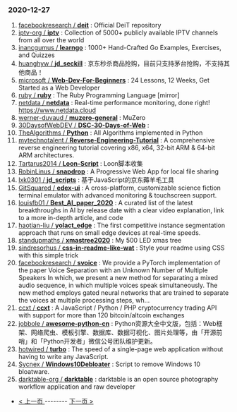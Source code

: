 ### 2020-12-27 
1. [
        facebookresearch /
**deit**](https://github.com/facebookresearch/deit) : Official DeiT repository
1. [
        iptv-org /
**iptv**](https://github.com/iptv-org/iptv) : Collection of 5000+ publicly available IPTV channels from all over the world
1. [
        inancgumus /
**learngo**](https://github.com/inancgumus/learngo) : 1000+ Hand-Crafted Go Examples, Exercises, and Quizzes
1. [
        huanghyw /
**jd_seckill**](https://github.com/huanghyw/jd_seckill) : 京东秒杀商品抢购，目前只支持茅台抢购，不支持其他商品！
1. [
        microsoft /
**Web-Dev-For-Beginners**](https://github.com/microsoft/Web-Dev-For-Beginners) : 24 Lessons, 12 Weeks, Get Started as a Web Developer
1. [
        ruby /
**ruby**](https://github.com/ruby/ruby) : The Ruby Programming Language [mirror]
1. [
        netdata /
**netdata**](https://github.com/netdata/netdata) : Real-time performance monitoring, done right! https://www.netdata.cloud
1. [
        werner-duvaud /
**muzero-general**](https://github.com/werner-duvaud/muzero-general) : MuZero
1. [
        30DaysofWebDEV /
**DSC-30-Days-of-Web**](https://github.com/30DaysofWebDEV/DSC-30-Days-of-Web) : 
1. [
        TheAlgorithms /
**Python**](https://github.com/TheAlgorithms/Python) : All Algorithms implemented in Python
1. [
        mytechnotalent /
**Reverse-Engineering-Tutorial**](https://github.com/mytechnotalent/Reverse-Engineering-Tutorial) : A comprehensive reverse engineering tutorial covering x86, x64, 32-bit ARM & 64-bit ARM architectures.
1. [
        Tartarus2014 /
**Loon-Script**](https://github.com/Tartarus2014/Loon-Script) : Loon脚本收集
1. [
        RobinLinus /
**snapdrop**](https://github.com/RobinLinus/snapdrop) : A Progressive Web App for local file sharing
1. [
        lxk0301 /
**jd_scripts**](https://github.com/lxk0301/jd_scripts) : 基于JavaScript的京东薅羊毛工具
1. [
        GitSquared /
**edex-ui**](https://github.com/GitSquared/edex-ui) : A cross-platform, customizable science fiction terminal emulator with advanced monitoring & touchscreen support.
1. [
        louisfb01 /
**Best_AI_paper_2020**](https://github.com/louisfb01/Best_AI_paper_2020) : A curated list of the latest breakthroughs in AI by release date with a clear video explanation, link to a more in-depth article, and code
1. [
        haotian-liu /
**yolact_edge**](https://github.com/haotian-liu/yolact_edge) : The first competitive instance segmentation approach that runs on small edge devices at real-time speeds.
1. [
        standupmaths /
**xmastree2020**](https://github.com/standupmaths/xmastree2020) : My 500 LED xmas tree
1. [
        sindresorhus /
**css-in-readme-like-wat**](https://github.com/sindresorhus/css-in-readme-like-wat) : Style your readme using CSS with this simple trick
1. [
        facebookresearch /
**svoice**](https://github.com/facebookresearch/svoice) : We provide a PyTorch implementation of the paper Voice Separation with an Unknown Number of Multiple Speakers In which, we present a new method for separating a mixed audio sequence, in which multiple voices speak simultaneously. The new method employs gated neural networks that are trained to separate the voices at multiple processing steps, wh…
1. [
        ccxt /
**ccxt**](https://github.com/ccxt/ccxt) : A JavaScript / Python / PHP cryptocurrency trading API with support for more than 120 bitcoin/altcoin exchanges
1. [
        jobbole /
**awesome-python-cn**](https://github.com/jobbole/awesome-python-cn) : Python资源大全中文版，包括：Web框架、网络爬虫、模板引擎、数据库、数据可视化、图片处理等，由「开源前哨」和「Python开发者」微信公号团队维护更新。
1. [
        hotwired /
**turbo**](https://github.com/hotwired/turbo) : The speed of a single-page web application without having to write any JavaScript.
1. [
        Sycnex /
**Windows10Debloater**](https://github.com/Sycnex/Windows10Debloater) : Script to remove Windows 10 bloatware.
1. [
        darktable-org /
**darktable**](https://github.com/darktable-org/darktable) : darktable is an open source photography workflow application and raw developer 

- [ < 上一页 ](https://github.com/able8/github-trending-daily-record/blob/master/2020-12-26.md) -------- [ 下一页 > ](https://github.com/able8/github-trending-daily-record/blob/master/2020-12-28.md)